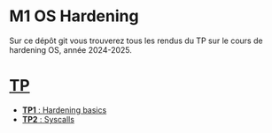 # M1 OS Hardening

Sur ce dépôt git vous trouverez tous les rendus du TP sur le cours de hardening OS, année 2024-2025.

# [TP](./tp/README.md)

- [**TP1** : Hardening basics](./TP1/README.md)
- [**TP2** : Syscalls](./TP2/README.md)
